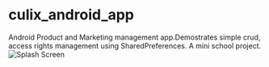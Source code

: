 # culix_android_app
Android Product and Marketing management app.Demostrates simple crud, access rights management using SharedPreferences. A mini school project.
![Splash Screen](../assets/splash_screeen.png)
